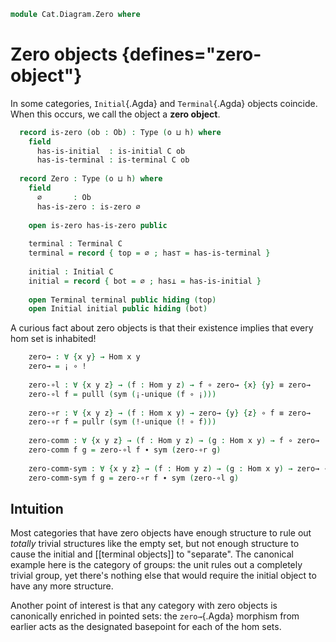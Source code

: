 <!--
```agda
open import Cat.Diagram.Terminal
open import Cat.Diagram.Initial
open import Cat.Prelude

import Cat.Reasoning
```
-->

```agda
module Cat.Diagram.Zero where

```

<!--
```agda
module _ {o h} (C : Precategory o h) where
  open Cat.Reasoning C
```
-->

# Zero objects {defines="zero-object"}

In some categories, `Initial`{.Agda} and `Terminal`{.Agda} objects
coincide. When this occurs, we call the object a **zero object**.

```agda
  record is-zero (ob : Ob) : Type (o ⊔ h) where
    field
      has-is-initial  : is-initial C ob
      has-is-terminal : is-terminal C ob
  
  record Zero : Type (o ⊔ h) where
    field
      ∅       : Ob
      has-is-zero : is-zero ∅
  
    open is-zero has-is-zero public
  
    terminal : Terminal C
    terminal = record { top = ∅ ; has⊤ = has-is-terminal }
  
    initial : Initial C
    initial = record { bot = ∅ ; has⊥ = has-is-initial }
  
    open Terminal terminal public hiding (top)
    open Initial initial public hiding (bot)
```

A curious fact about zero objects is that their existence implies that
every hom set is inhabited!

```agda
    zero→ : ∀ {x y} → Hom x y
    zero→ = ¡ ∘ !
  
    zero-∘l : ∀ {x y z} → (f : Hom y z) → f ∘ zero→ {x} {y} ≡ zero→
    zero-∘l f = pulll (sym (¡-unique (f ∘ ¡)))
  
    zero-∘r : ∀ {x y z} → (f : Hom x y) → zero→ {y} {z} ∘ f ≡ zero→
    zero-∘r f = pullr (sym (!-unique (! ∘ f)))
  
    zero-comm : ∀ {x y z} → (f : Hom y z) → (g : Hom x y) → f ∘ zero→  ≡ zero→ ∘ g
    zero-comm f g = zero-∘l f ∙ sym (zero-∘r g)
  
    zero-comm-sym : ∀ {x y z} → (f : Hom y z) → (g : Hom x y) → zero→ ∘ f  ≡ g ∘ zero→
    zero-comm-sym f g = zero-∘r f ∙ sym (zero-∘l g)
```

## Intuition

<!-- [TODO: Reed M, 15/02/2022]  Link to the category of groups -->

Most categories that have zero objects have enough structure to rule out
*totally* trivial structures like the empty set, but not enough
structure to cause the initial and [[terminal objects]] to "separate".
The canonical example here is the category of groups: the unit rules out
a completely trivial group, yet there's nothing else that would require
the initial object to have any more structure.

Another point of interest is that any category with zero objects is
canonically enriched in pointed sets: the `zero→`{.Agda} morphism from
earlier acts as the designated basepoint for each of the hom sets.

<!--
```agda
module _ {o h} {C : Precategory o h} where
  open Cat.Reasoning C
  private unquoteDecl is-zero-eqv = declare-record-iso is-zero-eqv (quote is-zero)
  private unquoteDecl zero-eqv = declare-record-iso zero-eqv (quote Zero)

  is-zero-is-prop : ∀ {x} → is-prop (is-zero C x)
  is-zero-is-prop = Iso→is-hlevel 1 is-zero-eqv (hlevel 1)

  instance
    HLevel-is-zero : ∀ {x} {n} → H-Level (is-zero C x) (1 + n)
    HLevel-is-zero = prop-instance is-zero-is-prop

  instance
    Extensional-Zero
      : ∀ {ℓr}
      → ⦃ sa : Extensional Ob ℓr ⦄
      → Extensional (Zero C) ℓr
    Extensional-Zero ⦃ sa ⦄ =
      embedding→extensional
        (Iso→Embedding zero-eqv ∙emb (fst , Subset-proj-embedding (λ _ → hlevel 1)))
        sa
```
-->
